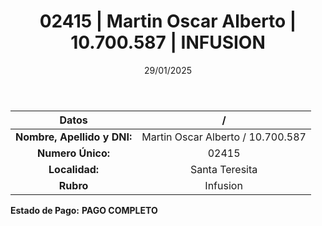 ﻿---
title: 02415 | Martin Oscar Alberto | 10.700.587 | INFUSION
date: 29/01/2025
draft: false
tags: ['santa-teresita', 'titular', 'infusion']
---

|          **Datos**          |  /  |
|:---------------------------:|:---:|
| **Nombre, Apellido y DNI:** | Martin Oscar Alberto / 10.700.587 |
|      **Numero Único:**      | 02415 |
|        **Localidad:**       | Santa Teresita |
|          **Rubro**          | Infusion |

**Estado de Pago:** **PAGO COMPLETO**
